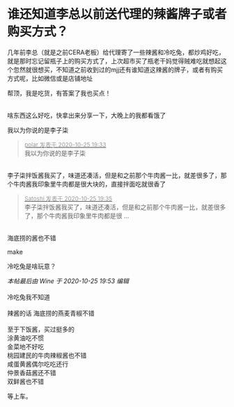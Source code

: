 # 谁还知道李总以前送代理的辣酱牌子或者购买方式？


几年前李总（就是之前CERA老板）给代理寄了一些辣酱和冷吃兔，都炒鸡好吃，就是那时忘记留瓶子上的购买方式了，上次超市买了瓶老干妈觉得贼难吃就想起这个忽然就很想买，不知道之前收到过的mjj还有谁知道这辣酱的牌子，或者有购买方式呢，比如微信或是店铺地址<img src="static/image/smiley/yct/019.gif" smilieid="49" border="0" alt="" /> 

帮顶，我是吃货，有答案了我也买点！<br />
<br />
<img src="static/image/smiley/default/lol.gif" smilieid="12" border="0" alt="" /><img src="static/image/smiley/default/lol.gif" smilieid="12" border="0" alt="" /><img src="static/image/smiley/default/lol.gif" smilieid="12" border="0" alt="" />

啥东西这么好吃，快拿出来分享一下，大晚上的我都看饿了<img src="static/image/smiley/default/lol.gif" smilieid="12" border="0" alt="" /><img id="aimg_v0ay7" onclick="zoom(this, this.src, 0, 0, 0)" class="zoom" src="https://cdn.jsdelivr.net/gh/hishis/forum-master/public/images/patch.gif" onmouseover="img_onmouseoverfunc(this)" onload="thumbImg(this)" border="0" alt="" />

我以为你说的是李子柒

<div class="quote"><blockquote><font size="2"><a href="https://www.hostloc.com/forum.php?mod=redirect&amp;goto=findpost&amp;pid=9350926&amp;ptid=758354" target="_blank"><font color="#999999">polar 发表于 2020-10-25 19:33</font></a></font><br />
我以为你说的是李子柒</blockquote></div><br />
李子柒拌饭酱我买了，味道还凑活，但是和之前那个牛肉酱一比，就差很多了，那个牛肉酱我印象里牛肉都是很大块的，直接拌面吃就很香了

<div class="quote"><blockquote><font size="2"><a href="https://www.hostloc.com/forum.php?mod=redirect&amp;goto=findpost&amp;pid=9350941&amp;ptid=758354" target="_blank"><font color="#999999">Satoshi 发表于 2020-10-25 19:35</font></a></font><br />
李子柒拌饭酱我买了，味道还凑活，但是和之前那个牛肉酱一比，就差很多了，那个牛肉酱我印象里牛肉都是很 ...</blockquote></div><br />
海底捞的酱也不错

make

冷吃兔是啥玩意？

<i class="pstatus"> 本帖最后由 Wine 于 2020-10-25 19:53 编辑 </i><br />
<br />
冷吃兔我不知道<br />
<br />
辣酱的话 海底捞的燕麦青椒不错<br />
<br />
至于下饭酱，买过挺多的<br />
涂黄油吃不惯<br />
金菜地不好吃<br />
桃园建民的牛肉辣椒酱也不错<br />
咸蛋黄酱偶尔吃吃还行<br />
仲景香菇酱还不错<br />
双鲜酱也不错<img id="aimg_VeZKD" onclick="zoom(this, this.src, 0, 0, 0)" class="zoom" src="https://cdn.jsdelivr.net/gh/hishis/forum-master/public/images/patch.gif" onmouseover="img_onmouseoverfunc(this)" onload="thumbImg(this)" border="0" alt="" />

等上车。
